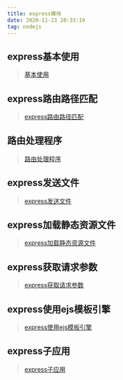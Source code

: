 ```yaml
---
title: express模块
date: 2020-11-23 20:33:19
tag: nodejs
---
```


## express基本使用
>[基本使用](/node/study/express/first "基本使用")

## express路由路径匹配
>[express路由路径匹配](/node/study/express/second "express路由路径匹配")

## 路由处理程序
>[路由处理程序](/node/study/express/third "路由处理程序")

## express发送文件
>[express发送文件](/node/study/express/four "express发送文件")

## express加载静态资源文件
>[express加载静态资源文件](/node/study/express/five "express加载静态资源文件")

## express获取请求参数
>[express获取请求参数](/node/study/express/six "express获取请求参数")

## express使用ejs模板引擎
>[express使用ejs模板引擎](/node/study/express/seven "express使用ejs模板引擎")

## express子应用
>[express子应用](/node/study/express/eight "express子应用")
